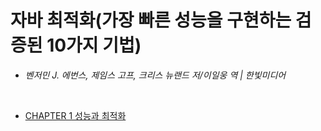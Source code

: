 # 자바 최적화(가장 빠른 성능을 구현하는 검증된 10가지 기법)
- *벤저민 J. 에번스, 제임스 고프, 크리스 뉴랜드 저/이일웅 역 | 한빛미디어*

<br>

- [CHAPTER 1 성능과 최적화](ch01.md)
